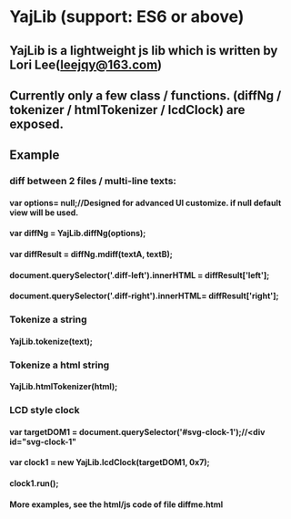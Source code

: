 # YajLib (support: ES6 or above)
## YajLib is a lightweight js lib which is written by Lori Lee(leejqy@163.com)
## Currently only a few class / functions. (diffNg / tokenizer / htmlTokenizer / lcdClock) are exposed.
## Example
### diff between 2 files / multi-line texts:
#### var options= null;//Designed for advanced UI customize. if null default view will be used.
#### var diffNg = YajLib.diffNg(options);
#### var diffResult = diffNg.mdiff(textA, textB);
#### document.querySelector('.diff-left').innerHTML = diffResult['left'];
#### document.querySelector('.diff-right').innerHTML= diffResult['right'];
### Tokenize a string
#### YajLib.tokenize(text);
### Tokenize a html string
#### YajLib.htmlTokenizer(html);
###  LCD style clock
#### var targetDOM1 = document.querySelector('#svg-clock-1');//<div id="svg-clock-1"</div>
#### var clock1 = new YajLib.lcdClock(targetDOM1, 0x7);
#### clock1.run();
#### More examples, see the html/js code of file diffme.html
